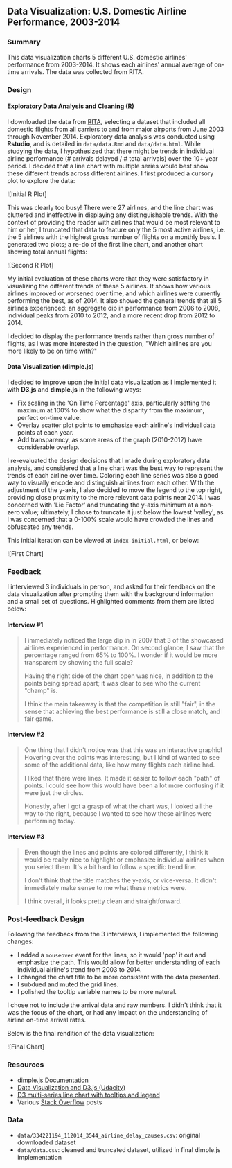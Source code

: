 ## Data Visualization: U.S. Domestic Airline Performance, 2003-2014

### Summary

This data visualization charts 5 different U.S. domestic airlines' performance from 2003-2014.  It shows each airlines' annual average of on-time arrivals.  The data was collected from RITA.

### Design

#### Exploratory Data Analysis and Cleaning (R)

I downloaded the data from [RITA](http://www.transtats.bts.gov/OT_Delay/ot_delaycause1.asp?display=download&pn=0&month=11&year=2014), selecting a dataset that included all domestic flights from all carriers to and from major airports from June 2003 through November 2014.  Exploratory data analysis was conducted using **Rstudio**, and is detailed in `data/data.Rmd` and `data/data.html`.  While studying the data, I hypothesized that there might be trends in individual airline performance (# arrivals delayed / # total arrivals) over the 10+ year period.  I decided that a line chart with multiple series would best show these different trends across different airlines.  I first produced a cursory plot to explore the data:

![Initial R Plot]

This was clearly too busy!  There were 27 airlines, and the line chart was cluttered and ineffective in displaying any distinguishable trends.  With the context of providing the reader with airlines that would be most relevant to him or her, I truncated that data to feature only the 5 most active airlines, i.e. the 5 airlines with the highest gross number of flights on a monthly basis.  I generated two plots; a re-do of the first line chart, and another chart showing total annual flights:

![Second R Plot]

My initial evaluation of these charts were that they were satisfactory in visualizing the different trends of these 5 airlines.  It shows how various airlines improved or worsened over time, and which airlines were currently performing the best, as of 2014.  It also showed the general trends that all 5 airlines experienced: an aggregate dip in performance from 2006 to 2008, individual peaks from 2010 to 2012, and a more recent drop from 2012 to 2014.

I decided to display the performance trends rather than gross number of flights, as I was more interested in the question, "Which airlines are you more likely to be on time with?"

#### Data Visualization (dimple.js)

I decided to improve upon the initial data visualization as I implemented it with **D3.js** and **dimple.js** in the following ways:

- Fix scaling in the 'On Time Percentage' axis, particularly setting the maximum at 100% to show what the disparity from the maximum, perfect on-time value.
- Overlay scatter plot points to emphasize each airline's individual data points at each year.
- Add transparency, as some areas of the graph (2010-2012) have considerable overlap.

I re-evaluated the design decisions that I made during exploratory data analysis, and considered that a line chart was the best way to represent the trends of each airline over time.  Coloring each line series was also a good way to visually encode and distinguish airlines from each other.  With the adjustment of the y-axis, I also decided to move the legend to the top right, providing close proximity to the more relevant data points near 2014.  I was concerned with 'Lie Factor' and truncating the y-axis minimum at a non-zero value; ultimately, I chose to truncate it just below the lowest 'valley', as I was concerned that a 0-100% scale would have crowded the lines and obfuscated any trends.

This initial iteration can be viewed at `index-initial.html`, or below:

![First Chart]

### Feedback

I interviewed 3 individuals in person, and asked for their feedback on the data visualization after prompting them with the background information and a small set of questions.  Highlighted comments from them are listed below:

#### Interview #1

> I immediately noticed the large dip in in 2007 that 3 of the showcased airlines experienced in performance.  On second glance, I saw that the percentage ranged from 65% to 100%.  I wonder if it would be more transparent by showing the full scale?
> 
> Having the right side of the chart open was nice, in addition to the points being spread apart; it was clear to see who the current "champ" is.
> 
> I think the main takeaway is that the competition is still "fair", in the sense that achieving the best performance is still a close match, and fair game.

#### Interview #2

> One thing that I didn't notice was that this was an interactive graphic!  Hovering over the points was interesting, but I kind of wanted to see some of the additional data, like how many flights each airline had.
> 
> I liked that there were lines.  It made it easier to follow each "path" of points.  I could see how this would have been a lot more confusing if it were just the circles.
> 
> Honestly, after I got a grasp of what the chart was, I looked all the way to the right, because I wanted to see how these airlines were performing today.

#### Interview #3

> Even though the lines and points are colored differently, I think it would be really nice to highlight or emphasize individual airlines when you select them.  It's a bit hard to follow a specific trend line.
> 
> I don't think that the title matches the y-axis, or vice-versa.  It didn't immediately make sense to me what these metrics were.
> 
> I think overall, it looks pretty clean and straightforward.

### Post-feedback Design

Following the feedback from the 3 interviews, I implemented the following changes:

- I added a `mouseover` event for the lines, so it would 'pop' it out and emphasize the path.  This would allow for better understanding of each individual airline's trend from 2003 to 2014.
- I changed the chart title to be more consistent with the data presented.
- I subdued and muted the grid lines.
- I polished the tooltip variable names to be more natural.

I chose not to include the arrival data and raw numbers.  I didn't think that it was the focus of the chart, or had any impact on the understanding of airline on-time arrival rates.

Below is the final rendition of the data visualization:

![Final Chart]

### Resources

- [dimple.js Documentation](http://dimplejs.org/)
- [Data Visualization and D3.js (Udacity)](https://www.udacity.com/course/viewer#!/c-ud507-nd)
- [D3 multi-series line chart with tooltips and legend](http://bl.ocks.org/Matthew-Weber/5645518)
- Various [Stack Overflow](http://stackoverflow.com/search?q=dimple.js) posts

### Data

- `data/334221194_112014_3544_airline_delay_causes.csv`: original downloaded dataset
- `data/data.csv`: cleaned and truncated dataset, utilized in final dimple.js implementation

